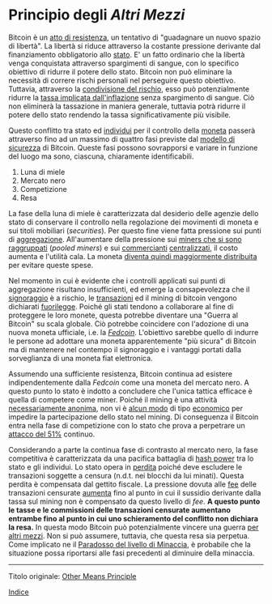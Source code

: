 # Principio degli _Altri Mezzi_



Bitcoin è un [atto di resistenza](ch004-axiom-of-resistance.md), un tentativo di "guadagnare un nuovo spazio di libertà". La libertà si riduce attraverso la costante pressione derivante dal finanziamento obbligatorio allo [stato](ch101-glossary.md#stato). E' un fatto ordinario che la libertà venga conquistata attraverso spargimenti di sangue, con lo specifico obiettivo di ridurre il potere dello stato. Bitcoin non può eliminare la necessità di correre rischi personali nel perseguire questo obiettivo. Tuttavia, attraverso la [condivisione del rischio](ch016-risk-sharing-principle.md), esso può potenzialmente ridurre la [tassa implicata dall'inflazione](https://it.wikipedia.org/wiki/Signoraggio) senza spargimento di sangue. Ciò non eliminerà la tassazione in maniera generale, tuttavia potrà ridurre il potere dello stato rendendo la tassa significativamente più visibile.

Questo conflitto tra stato ed [individui](ch101-glossary.md#persona) per il controllo della [moneta](ch005-money-taxonomy.md) passerà attraverso fino ad un massimo di quattro fasi previste dal [modello di sicurezza](ch035-qualitative-security-model.md) di Bitcoin. Queste fasi possono sovrapporsi e variare in funzione del luogo ma sono, ciascuna, chiaramente identificabili.

1. Luna di miele
2. Mercato nero
3. Competizione
4. Resa

La fase della luna di miele è caratterizzata dal desiderio delle agenzie dello stato di conservare il controllo nella regolazione dei movimenti di moneta e sui titoli mobiliari (_securities_). Per questo fine viene fatta pressione sui punti di [aggregazione]().  All'aumentare della pressione sui [miners che si sono raggruppati](ch101-glossary.md#raggruppamento-pooling) (_pooled miners_) e sui [commercianti](ch101-glossary.md#commerciante) [centralizzati](ch101-glossary.md#centralizzazione), il costo aumenta e l'utilità cala. La moneta [diventa quindi maggiormente distribuita](ch033-threat-level-paradox.md) per evitare queste spese.

Nel momento in cui è evidente che i controlli applicati sui punti di aggregazione risultano insufficienti, ed emerge la consapevolezza che il [signoraggio]() è a rischio, le [transazioni](ch101-glossary.md#transazione) ed il mining di bitcoin vengono dichiarati [fuorilegge](ch088-hearn-error.md). Poiché gli stati tendono a collaborare al fine di proteggere le loro monete, questa potrebbe diventare una "Guerra al Bitcoin" su scala globale. Ciò potrebbe coincidere con l'adozione di una nuova moneta ufficiale, i.e. la [_Fedcoin_](ch087-fedcoin-objectives.md). L'obiettivo sarebbe quello di indurre le persone ad adottare una moneta apparentemente "più sicura" di Bitcoin ma di mantenere nel contempo il signoraggio e i vantaggi portati dalla sorveglianza di una moneta fiat elettronica.

Assumendo una sufficiente resistenza, Bitcoin continua ad esistere indipendentemente dalla _Fedcoin_ come una moneta del mercato nero. A questo punto lo stato è indotto a concludere che l'unica tattica efficace è quella di competere come miner. Poiché il mining è una attività [necessariamente anonima](ch023-public-data-principle.md), non vi è [alcun modo](ch073-proof-of-work-fallacy.md) di tipo [economico](ch101-glossary.md#economia) per impedire la partecipazione dello stato nel mining. Di conseguenza il Bitcoin entra nella fase di competizione con lo stato che prova a perpetrare un [attacco del 51%](ch101-glossary.md#maggioranza-dellhash-power) continuo.

Considerando a parte la continua fase di contrasto al mercato nero, la fase competitiva è caratterizzata da una pacifica battaglia di [hash power](ch101-glossary.md#hash-power) tra lo stato e gli individui. Lo stato opera in [perdita](ch101-glossary.md#perdita) poiché deve escludere le transazioni soggette a censura (n.d.t. nei blocchi da lui minati). Questa perdita è compensata dal gettito fiscale. La pressione dovuta alle [fee](ch101-glossary.md#commissioni-di-transazione-fee) delle transazioni censurate [aumenta](ch028-censorship-resistance-property.md) fino al punto in cui il sussidio derivante dalla tassa sul mining non è compensato da questo livello di _fee_. **A questo punto le tasse e le commissioni delle transazioni censurate aumentano entrambe fino al punto in cui uno schieramento del conflitto non dichiara la resa.** In questa modo Bitcoin può potenzialmente vincere una guerra [per altri mezzi](https://it.wikiquote.org/wiki/Carl_von_Clausewitz). Non si può assumere, tuttavia, che questa resa sia perpetua. Come implicato ne il [Paradosso del livello di Minaccia](ch033-threat-level-paradox.md), è probabile che la situazione possa riportarsi alle fasi precedenti al diminuire della minaccia.

---------
Titolo originale: [Other Means Principle](https://github.com/libbitcoin/libbitcoin-system/wiki/Other-Means-Principle)

[Indice](/README.md)

